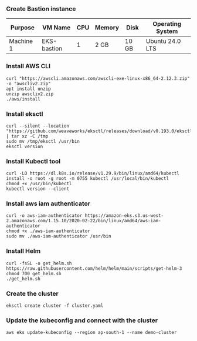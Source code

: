 ### Create Bastion instance

| Purpose   | VM Name          | CPU | Memory | Disk  | Operating System |
| -------   | ---------------- | --- | ------ | ----  | ---------------- |
| Machine 1 | EKS-bastion              |  1  | 2 GB   | 10 GB | Ubuntu 24.0 LTS          |

### Install AWS CLI
```
curl "https://awscli.amazonaws.com/awscli-exe-linux-x86_64-2.12.3.zip" -o "awscliv2.zip"
apt install unzip
unzip awscliv2.zip
./aws/install
```
### Install eksctl
```
curl --silent --location "https://github.com/weaveworks/eksctl/releases/download/v0.193.0/eksctl_Linux_amd64.tar.gz" | tar xz -C /tmp 
sudo mv /tmp/eksctl /usr/bin
eksctl version
```
### Install Kubectl tool
```
curl -LO https://dl.k8s.io/release/v1.29.9/bin/linux/amd64/kubectl
install -o root -g root -m 0755 kubectl /usr/local/bin/kubectl
chmod +x /usr/bin/kubectl
kubectl version --client
```
### Install aws iam authenticator
```
curl -o aws-iam-authenticator https://amazon-eks.s3.us-west-2.amazonaws.com/1.15.10/2020-02-22/bin/linux/amd64/aws-iam-authenticator
chmod +x ./aws-iam-authenticator
sudo mv ./aws-iam-authenticator /usr/bin
```
### Install Helm
```
curl -fsSL -o get_helm.sh https://raw.githubusercontent.com/helm/helm/main/scripts/get-helm-3
chmod 700 get_helm.sh
./get_helm.sh
```
### Create the cluster
```
eksctl create cluster -f cluster.yaml
```
### Update the kubeconfig and connect with the cluster
```
aws eks update-kubeconfig --region ap-south-1 --name demo-cluster
```



